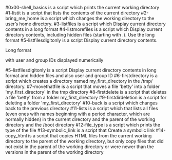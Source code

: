 #0x00-shell_basics is a script which prints the current working directory
#1-listit is a script that lists the contents of the current directory
#2-bring_me_home is a script which   changes the working directory to the user’s home directory.
#3-listfiles is a script which Display current directory contents in a long format
#4-listmorefiles is a script which Display current directory contents, including hidden files (starting with .). Use the long format
#5-listfilesdigitonly is a script Display current directory contents.



Long format

with user and group IDs displayed numerically

#5-listfilesdigitonly is a script Display current directory contents in long format and hidden files and also user and group ID
#6-firstdirectory is a script which creates a directory named my_first_directory in the /tmp/ directory.
#7-movethatfile is a script that moves a file 'betty' into a folder 'my_first_directory' in the tmp directory
#8-firstdelete  is a script that deletes a file 'betty' from a folder my_first_directory
#9-firstdirdeletion is a script for deleting a folder 'my_first_directory'
#10-back is a script which changes back to the previous directory
#11-lists is a script which that lists all files (even ones with names beginning with a period character, which are normally hidden) in the current directory and the parent of the working directory and the /boot directory
#12-file_type is a script which prints the type of the file 
#13-symbolic_link is a script that Create a symbolic link 
#14-copy_html is a script that copies HTML files from the current working directory to the parent of the working directory, but only copy files that did not exist in the parent of the working directory or were newer than the versions in the parent of the working directory
